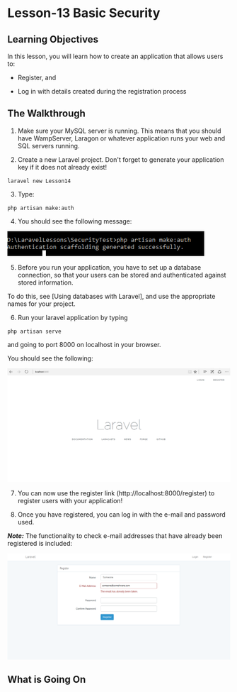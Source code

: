 <!-- enter lesson number and title below separated by hyphen-->
# Lesson-13 Basic Security

## Learning Objectives
In this lesson, you will learn how to create an application that allows users to:

* Register, and

* Log in with details created during the registration process

## The Walkthrough

1. Make sure your MySQL server is running. This means that you should have WampServer, Laragon or whatever application runs your web and SQL servers running.


2. Create a new Laravel project. Don't forget to generate your application key if it does not already exist!

``` shell
laravel new Lesson14
```

3. Type:

``` shell
php artisan make:auth
```

4. You should see the following message:

![Authentiation feature added](img/createdauth.png)

5. Before you run your application, you have to set up a database connection, so that your users can be stored and authenticated against stored information.

To do this, see [Using databases with Laravel], and use the appropriate names for your project.

6. Run your laravel application by typing

``` shell
php artisan serve
```
and going to port 8000 on localhost in your browser.

You should see the following:

![Authentiation feature added](img/laravelauthed.png)


7. You can now use the register link (http://localhost:8000/register) to register users with your application!

8. Once you have registered, you can log in with the e-mail and password used.

***Note:***  The functionality to check e-mail addresses that have already been registered is included:

![Authentiation feature added](img/alreadyregistered.png)

## What is Going On
